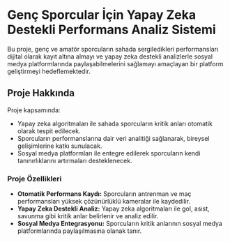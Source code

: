 # Genç Sporcular İçin Yapay Zeka Destekli Performans Analiz Sistemi

Bu proje, genç ve amatör sporcuların sahada sergiledikleri performansları dijital olarak kayıt altına almayı ve yapay zeka destekli analizlerle sosyal medya platformlarında paylaşabilmelerini sağlamayı amaçlayan bir platform geliştirmeyi hedeflemektedir.

## Proje Hakkında
Proje kapsamında:
- Yapay zeka algoritmaları ile sahada sporcuların kritik anları otomatik olarak tespit edilecek.
- Sporcuların performanslarına dair veri analitiği sağlanarak, bireysel gelişimlerine katkı sunulacak.
- Sosyal medya platformları ile entegre edilerek sporcuların kendi tanınırlıklarını artırmaları desteklenecek.

### Proje Özellikleri
- **Otomatik Performans Kaydı:** Sporcuların antrenman ve maç performansları yüksek çözünürlüklü kameralar ile kaydedilir.
- **Yapay Zeka Destekli Analiz:** Yapay zeka algoritmaları ile gol, asist, savunma gibi kritik anlar belirlenir ve analiz edilir.
- **Sosyal Medya Entegrasyonu:** Sporcuların kritik anlarının sosyal medya platformlarında paylaşılmasına olanak tanır.
